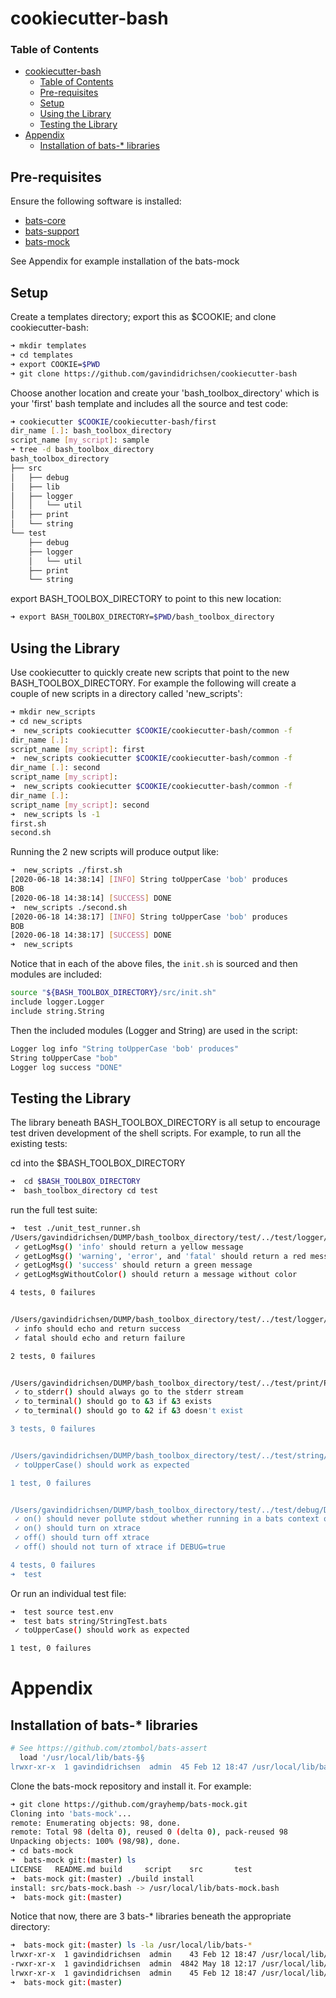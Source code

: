 # cookiecutter-bash

### Table of Contents

- [cookiecutter-bash](#cookiecutter-bash)
    - [Table of Contents](#table-of-contents)
  - [Pre-requisites](#pre-requisites)
  - [Setup](#setup)
  - [Using the Library](#using-the-library)
  - [Testing the Library](#testing-the-library)
- [Appendix](#appendix)
  - [Installation of bats-* libraries](#installation-of-bats--libraries)

## Pre-requisites

Ensure the following software is installed:

* [bats-core](https://github.com/bats-core/bats-core)
* [bats-support](https://github.com/bats-core/bats-support)
* [bats-mock](https://github.com/jasonkarns/bats-mock)

See Appendix for example installation of the bats-mock

## Setup

Create a templates directory; export this as $COOKIE; and clone cookiecutter-bash:

```bash
➜ mkdir templates
➜ cd templates
➜ export COOKIE=$PWD
➜ git clone https://github.com/gavindidrichsen/cookiecutter-bash
```

Choose another location and create your 'bash_toolbox_directory' which is your 'first' bash template and includes all the source and test code:

```bash
➜ cookiecutter $COOKIE/cookiecutter-bash/first
dir_name [.]: bash_toolbox_directory
script_name [my_script]: sample
➜ tree -d bash_toolbox_directory
bash_toolbox_directory
├── src
│   ├── debug
│   ├── lib
│   ├── logger
│   │   └── util
│   ├── print
│   └── string
└── test
    ├── debug
    ├── logger
    │   └── util
    ├── print
    └── string
```

export BASH_TOOLBOX_DIRECTORY to point to this new location:

```bash
➜ export BASH_TOOLBOX_DIRECTORY=$PWD/bash_toolbox_directory
```

## Using the Library

Use cookiecutter to quickly create new scripts that point to the new BASH_TOOLBOX_DIRECTORY.  For example the following will create a couple of new scripts in a directory called 'new_scripts':

```bash
➜ mkdir new_scripts
➜ cd new_scripts
➜  new_scripts cookiecutter $COOKIE/cookiecutter-bash/common -f
dir_name [.]:
script_name [my_script]: first
➜  new_scripts cookiecutter $COOKIE/cookiecutter-bash/common -f
dir_name [.]: second
script_name [my_script]:
➜  new_scripts cookiecutter $COOKIE/cookiecutter-bash/common -f
dir_name [.]:
script_name [my_script]: second
➜  new_scripts ls -1
first.sh
second.sh
```

Running the 2 new scripts will produce output like:

```bash
➜  new_scripts ./first.sh
[2020-06-18 14:38:14] [INFO] String toUpperCase 'bob' produces
BOB
[2020-06-18 14:38:14] [SUCCESS] DONE
➜  new_scripts ./second.sh
[2020-06-18 14:38:17] [INFO] String toUpperCase 'bob' produces
BOB
[2020-06-18 14:38:17] [SUCCESS] DONE
➜  new_scripts
```

Notice that in each of the above files, the `init.sh` is sourced and then modules are included:

```bash
source "${BASH_TOOLBOX_DIRECTORY}/src/init.sh"
include logger.Logger
include string.String
```

Then the included modules (Logger and String) are used in the script:

```bash
Logger log info "String toUpperCase 'bob' produces"
String toUpperCase "bob"
Logger log success "DONE"
```

## Testing the Library

The library beneath BASH_TOOLBOX_DIRECTORY is all setup to encourage test driven development of the shell scripts.  For example, to run all the existing tests:

cd into the $BASH_TOOLBOX_DIRECTORY

```bash
➜  cd $BASH_TOOLBOX_DIRECTORY
➜  bash_toolbox_directory cd test
```

run the full test suite:

```bash
➜  test ./unit_test_runner.sh
/Users/gavindidrichsen/DUMP/bash_toolbox_directory/test/../test/logger/util/LoggerUtilTest.bats
 ✓ getLogMsg() 'info' should return a yellow message
 ✓ getLogMsg() 'warning', 'error', and 'fatal' should return a red message
 ✓ getLogMsg() 'success' should return a green message
 ✓ getLogMsgWithoutColor() should return a message without color

4 tests, 0 failures


/Users/gavindidrichsen/DUMP/bash_toolbox_directory/test/../test/logger/LoggerTest.bats
 ✓ info should echo and return success
 ✓ fatal should echo and return failure

2 tests, 0 failures


/Users/gavindidrichsen/DUMP/bash_toolbox_directory/test/../test/print/PrintTest.bats
 ✓ to_stderr() should always go to the stderr stream
 ✓ to_terminal() should go to &3 if &3 exists
 ✓ to_terminal() should go to &2 if &3 doesn't exist

3 tests, 0 failures


/Users/gavindidrichsen/DUMP/bash_toolbox_directory/test/../test/string/StringTest.bats
 ✓ toUpperCase() should work as expected

1 test, 0 failures


/Users/gavindidrichsen/DUMP/bash_toolbox_directory/test/../test/debug/DebugTest.bats
 ✓ on() should never pollute stdout whether running in a bats context or not
 ✓ on() should turn on xtrace
 ✓ off() should turn off xtrace
 ✓ off() should not turn of xtrace if DEBUG=true

4 tests, 0 failures
➜  test
```

Or run an individual test file:

```bash
➜  test source test.env
➜  test bats string/StringTest.bats
 ✓ toUpperCase() should work as expected

1 test, 0 failures
```

# Appendix

## Installation of bats-* libraries

```bash
# See https://github.com/ztombol/bats-assert
  load '/usr/local/lib/bats-§§  
lrwxr-xr-x  1 gavindidrichsen  admin  45 Feb 12 18:47 /usr/local/lib/bats-support -> ../Cellar/bats-support/0.2.0/lib/bats-support
```

Clone the bats-mock repository and install it.  For example:

```bash
➜ git clone https://github.com/grayhemp/bats-mock.git
Cloning into 'bats-mock'...
remote: Enumerating objects: 98, done.
remote: Total 98 (delta 0), reused 0 (delta 0), pack-reused 98
Unpacking objects: 100% (98/98), done.
➜ cd bats-mock
➜  bats-mock git:(master) ls
LICENSE   README.md build     script    src       test
➜  bats-mock git:(master) ./build install
install: src/bats-mock.bash -> /usr/local/lib/bats-mock.bash
➜  bats-mock git:(master)
```

Notice that now, there are 3 bats-* libraries beneath the appropriate directory:

```bash
➜  bats-mock git:(master) ls -la /usr/local/lib/bats-*
lrwxr-xr-x  1 gavindidrichsen  admin    43 Feb 12 18:47 /usr/local/lib/bats-assert -> ../Cellar/bats-assert/0.3.0/lib/bats-assert
-rwxr-xr-x  1 gavindidrichsen  admin  4842 May 18 12:17 /usr/local/lib/bats-mock.bash
lrwxr-xr-x  1 gavindidrichsen  admin    45 Feb 12 18:47 /usr/local/lib/bats-support -> ../Cellar/bats-support/0.2.0/lib/bats-support
➜  bats-mock git:(master)
```